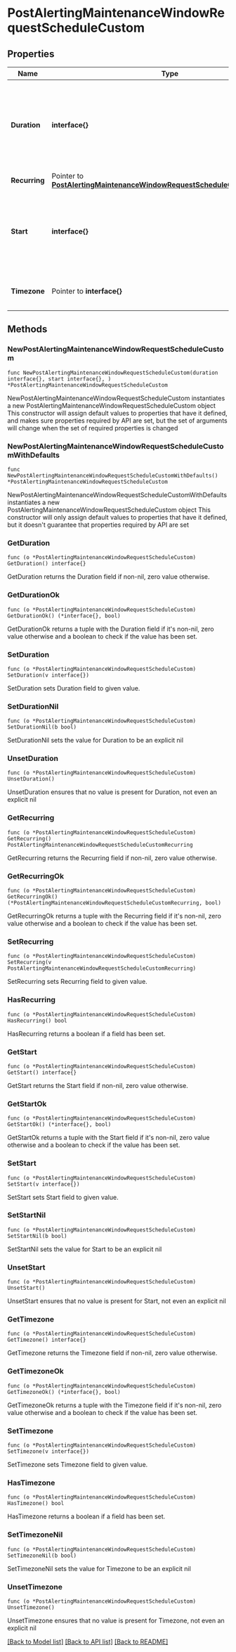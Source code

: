 # PostAlertingMaintenanceWindowRequestScheduleCustom

## Properties

Name | Type | Description | Notes
------------ | ------------- | ------------- | -------------
**Duration** | **interface{}** | The duration of the schedule. It allows values in &#x60;&lt;integer&gt;&lt;unit&gt;&#x60; format. &#x60;&lt;unit&gt;&#x60; is one of &#x60;d&#x60;, &#x60;h&#x60;, &#x60;m&#x60;, or &#x60;s&#x60; for hours, minutes, seconds. For example: &#x60;1d&#x60;, &#x60;5h&#x60;, &#x60;30m&#x60;, &#x60;5000s&#x60;. | 
**Recurring** | Pointer to [**PostAlertingMaintenanceWindowRequestScheduleCustomRecurring**](PostAlertingMaintenanceWindowRequestScheduleCustomRecurring.md) |  | [optional] 
**Start** | **interface{}** | The start date and time of the schedule, provided in ISO 8601 format and set to the UTC timezone. For example: &#x60;2025-03-12T12:00:00.000Z&#x60;. | 
**Timezone** | Pointer to **interface{}** | The timezone of the schedule. The default timezone is UTC. | [optional] 

## Methods

### NewPostAlertingMaintenanceWindowRequestScheduleCustom

`func NewPostAlertingMaintenanceWindowRequestScheduleCustom(duration interface{}, start interface{}, ) *PostAlertingMaintenanceWindowRequestScheduleCustom`

NewPostAlertingMaintenanceWindowRequestScheduleCustom instantiates a new PostAlertingMaintenanceWindowRequestScheduleCustom object
This constructor will assign default values to properties that have it defined,
and makes sure properties required by API are set, but the set of arguments
will change when the set of required properties is changed

### NewPostAlertingMaintenanceWindowRequestScheduleCustomWithDefaults

`func NewPostAlertingMaintenanceWindowRequestScheduleCustomWithDefaults() *PostAlertingMaintenanceWindowRequestScheduleCustom`

NewPostAlertingMaintenanceWindowRequestScheduleCustomWithDefaults instantiates a new PostAlertingMaintenanceWindowRequestScheduleCustom object
This constructor will only assign default values to properties that have it defined,
but it doesn't guarantee that properties required by API are set

### GetDuration

`func (o *PostAlertingMaintenanceWindowRequestScheduleCustom) GetDuration() interface{}`

GetDuration returns the Duration field if non-nil, zero value otherwise.

### GetDurationOk

`func (o *PostAlertingMaintenanceWindowRequestScheduleCustom) GetDurationOk() (*interface{}, bool)`

GetDurationOk returns a tuple with the Duration field if it's non-nil, zero value otherwise
and a boolean to check if the value has been set.

### SetDuration

`func (o *PostAlertingMaintenanceWindowRequestScheduleCustom) SetDuration(v interface{})`

SetDuration sets Duration field to given value.


### SetDurationNil

`func (o *PostAlertingMaintenanceWindowRequestScheduleCustom) SetDurationNil(b bool)`

 SetDurationNil sets the value for Duration to be an explicit nil

### UnsetDuration
`func (o *PostAlertingMaintenanceWindowRequestScheduleCustom) UnsetDuration()`

UnsetDuration ensures that no value is present for Duration, not even an explicit nil
### GetRecurring

`func (o *PostAlertingMaintenanceWindowRequestScheduleCustom) GetRecurring() PostAlertingMaintenanceWindowRequestScheduleCustomRecurring`

GetRecurring returns the Recurring field if non-nil, zero value otherwise.

### GetRecurringOk

`func (o *PostAlertingMaintenanceWindowRequestScheduleCustom) GetRecurringOk() (*PostAlertingMaintenanceWindowRequestScheduleCustomRecurring, bool)`

GetRecurringOk returns a tuple with the Recurring field if it's non-nil, zero value otherwise
and a boolean to check if the value has been set.

### SetRecurring

`func (o *PostAlertingMaintenanceWindowRequestScheduleCustom) SetRecurring(v PostAlertingMaintenanceWindowRequestScheduleCustomRecurring)`

SetRecurring sets Recurring field to given value.

### HasRecurring

`func (o *PostAlertingMaintenanceWindowRequestScheduleCustom) HasRecurring() bool`

HasRecurring returns a boolean if a field has been set.

### GetStart

`func (o *PostAlertingMaintenanceWindowRequestScheduleCustom) GetStart() interface{}`

GetStart returns the Start field if non-nil, zero value otherwise.

### GetStartOk

`func (o *PostAlertingMaintenanceWindowRequestScheduleCustom) GetStartOk() (*interface{}, bool)`

GetStartOk returns a tuple with the Start field if it's non-nil, zero value otherwise
and a boolean to check if the value has been set.

### SetStart

`func (o *PostAlertingMaintenanceWindowRequestScheduleCustom) SetStart(v interface{})`

SetStart sets Start field to given value.


### SetStartNil

`func (o *PostAlertingMaintenanceWindowRequestScheduleCustom) SetStartNil(b bool)`

 SetStartNil sets the value for Start to be an explicit nil

### UnsetStart
`func (o *PostAlertingMaintenanceWindowRequestScheduleCustom) UnsetStart()`

UnsetStart ensures that no value is present for Start, not even an explicit nil
### GetTimezone

`func (o *PostAlertingMaintenanceWindowRequestScheduleCustom) GetTimezone() interface{}`

GetTimezone returns the Timezone field if non-nil, zero value otherwise.

### GetTimezoneOk

`func (o *PostAlertingMaintenanceWindowRequestScheduleCustom) GetTimezoneOk() (*interface{}, bool)`

GetTimezoneOk returns a tuple with the Timezone field if it's non-nil, zero value otherwise
and a boolean to check if the value has been set.

### SetTimezone

`func (o *PostAlertingMaintenanceWindowRequestScheduleCustom) SetTimezone(v interface{})`

SetTimezone sets Timezone field to given value.

### HasTimezone

`func (o *PostAlertingMaintenanceWindowRequestScheduleCustom) HasTimezone() bool`

HasTimezone returns a boolean if a field has been set.

### SetTimezoneNil

`func (o *PostAlertingMaintenanceWindowRequestScheduleCustom) SetTimezoneNil(b bool)`

 SetTimezoneNil sets the value for Timezone to be an explicit nil

### UnsetTimezone
`func (o *PostAlertingMaintenanceWindowRequestScheduleCustom) UnsetTimezone()`

UnsetTimezone ensures that no value is present for Timezone, not even an explicit nil

[[Back to Model list]](../README.md#documentation-for-models) [[Back to API list]](../README.md#documentation-for-api-endpoints) [[Back to README]](../README.md)


